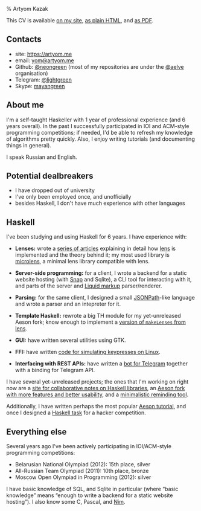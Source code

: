 % Artyom Kazak

This CV is available [on my site](https://artyom.me/cv), [as plain HTML](https://artyom.me/cv-plain.html), and [as PDF](https://artyom.me/cv.pdf).

## Contacts

  * site: <https://artyom.me>
  * email: <yom@artyom.me>
  * Github: [\@neongreen](@gh:neongreen) (most of my repositories are under the [\@aelve](@gh:aelve) organisation)
  * Telegram: [\@lightgreen](https://telegram.me/lightgreen)
  * Skype: [mayangreen](skype:mayangreen?chat)

## About me

I'm a self-taught Haskeller with 1 year of professional experience (and 6 years overall). In the past I successfully participated in IOI and ACM-style programming competitions; if needed, I'd be able to refresh my knowledge of algorithms pretty quickly. Also, I enjoy writing tutorials (and documenting things in general).

I speak Russian and English.

## Potential dealbreakers

  * I have dropped out of university
  * I've only been employed once, and unofficially
  * besides Haskell, I don't have much experience with other languages

## Haskell

I've been studying and using Haskell for 6 years. I have experience with:

  * **Lenses:** wrote a [series of articles](https://artyom.me/#lens-over-tea) explaining in detail how [lens](@hackage) is implemented and the theory behind it; my most used library is [microlens](@hackage), a minimal lens library compatible with lens.

  * **Server-side programming:** for a client, I wrote a backend for a static website hosting (with [Snap](http://snapframework.com/) and Sqlite), a CLI tool for interacting with it, and parts of the server and [Liquid markup](http://liquidmarkup.org/) parser/renderer.

  * **Parsing:** for the same client, I designed a small [JSONPath](http://goessner.net/articles/JsonPath/)-like language and wrote a parser and an intepreter for it.

  * **Template Haskell:** rewrote a big TH module for my yet-unreleased Aeson fork; know enough to implement a [version of `makeLenses` from lens](https://artyom.me/lens-over-tea-6#the-answer-4).

  * **GUI:** have written several utilities using GTK.

  * **FFI:** have written [code for simulating keypresses on Linux](https://github.com/aelve/fake-type/blob/master/lib/FakeType.hs).

  * **Interfacing with REST APIs:** have written a [bot for Telegram](@gh:neongreen/untilbot) together with a binding for Telegram API.

I have several yet-unreleased projects; the ones that I'm working on right now are a [site for collaborative notes on Haskell libraries](@gh:aelve/guide), an [Aeson fork with more features and better usability](@gh:aelve/json-x), and a [minimalistic reminding tool](@gh:aelve/tom).

Additionally, I have written perhaps the most popular [Aeson tutorial](https://artyom.me/aeson), and once I designed a [Haskell task](https://artyom.me/haskell-ctf) for a hacker competition.

## Everything else

Several years ago I've been actively participating in IOI/ACM-style programming competitions:

  * Belarusian National Olympiad (2012): 15th place, silver
  * All-Russian Team Olympiad (2011): 10th place, bronze
  * Moscow Open Olympiad in Programming (2012): silver

I have basic knowledge of SQL, and Sqlite in particular (where “basic knowledge” means “enough to write a backend for a static website hosting”). I also know some C, Pascal, and [Nim][].

[Nim]: http://nim-lang.org/
